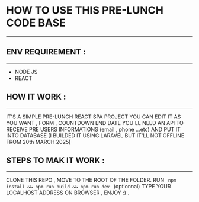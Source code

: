 # HOW TO USE THIS PRE-LUNCH CODE BASE

---

## ENV REQUIREMENT :

--- 

- NODE JS 
- REACT 

## HOW IT WORK :

---

<p>
 IT'S A SIMPLE PRE-LUNCH REACT SPA PROJECT YOU CAN EDIT IT AS YOU WANT , 
 FORM , COUNTDOWN END DATE 
 YOU'LL NEED AN API TO RECEIVE PRE USERS INFORMATIONS (email , phone ...etc) 
 AND PUT IT INTO DATABASE (I BUILDED IT USING LARAVEL BUT IT'LL NOT OFFLINE FROM 20th MARCH 2025) 
</p>


## STEPS TO MAK IT WORK :

---

<p>
 CLONE THIS REPO  , MOVE TO THE ROOT OF THE FOLDER.
 RUN <code> npm install && npm run build && npm run dev </code> (optionnal) 
 TYPE YOUR LOCALHOST ADDRESS ON BROWSER , ENJOY :) .
</p>




